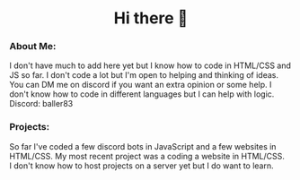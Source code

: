 <h1 align="center">Hi there 👋</h1>

<h3>About Me:</h3>
I don't have much to add here yet but I know how to code in HTML/CSS and JS so far. I don't code a lot but I'm open to helping and thinking of ideas.
You can DM me on discord if you want an extra opinion or some help. I don't know how to code in different languages but I can help with logic.
<br>
Discord: baller83
<br>
<h3 href="https://github.com/RexisAwoken?tab=repositories">Projects:</h3>
So far I've coded a few discord bots in JavaScript and a few websites in HTML/CSS. My most recent project was a coding a website in HTML/CSS.
<br>
I don't know how to host projects on a server yet but I do want to learn.
<!--
<img height="28" width="28" src="https://raw.githubusercontent.com/edent/SuperTinyIcons/master/images/svg/javascript.svg" />
**RexisAwoken/RexisAwoken** is a ✨ _special_ ✨ repository because its `README.md` (this file) appears on your GitHub profile.

Here are some ideas to get you started:

- 🔭 I’m currently working on ...
- 🌱 I’m currently learning ...
- 👯 I’m looking to collaborate on ...
- 🤔 I’m looking for help with ...
- 💬 Ask me about ...
- 📫 How to reach me: ...
- 😄 Pronouns: ...
- ⚡ Fun fact: ...
-->
